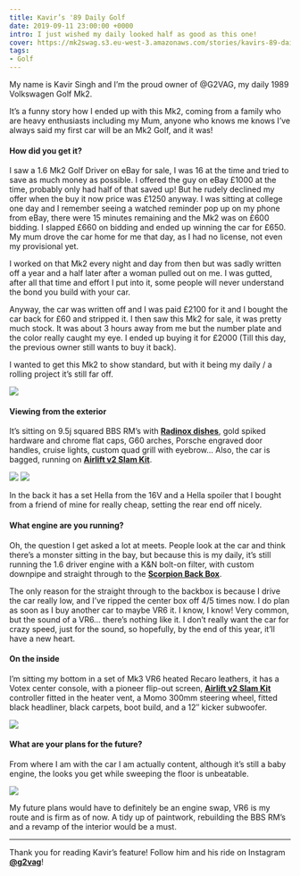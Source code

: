 ```yaml
---
title: Kavir’s '89 Daily Golf
date: 2019-09-11 23:00:00 +0000
intro: I just wished my daily looked half as good as this one!
cover: https://mk2swag.s3.eu-west-3.amazonaws.com/stories/kavirs-89-daily-golf-cover.jpg
tags:
- Golf
---
```

My name is Kavir Singh and I’m the proud owner of @G2VAG, my daily 1989 Volkswagen Golf Mk2.

It’s a funny story how I ended up with this Mk2, coming from a family who are heavy enthusiasts including my Mum, anyone who knows me knows I’ve always said my first car will be an Mk2 Golf, and it was!

#### How did you get it?

I saw a 1.6 Mk2 Golf Driver on eBay for sale, I was 16 at the time and tried to save as much money as possible. I offered the guy on eBay £1000 at the time, probably only had half of that saved up! But he rudely declined my offer when the buy it now price was £1250 anyway. I was sitting at college one day and I remember seeing a watched reminder pop up on my phone from eBay, there were 15 minutes remaining and the Mk2 was on £600 bidding. I slapped £660 on bidding and ended up winning the car for £650. My mum drove the car home for me that day, as I had no license, not even my provisional yet.

I worked on that Mk2 every night and day from then but was sadly written off a year and a half later after a woman pulled out on me. I was gutted, after all that time and effort I put into it, some people will never understand the bond you build with your car.

Anyway, the car was written off and I was paid £2100 for it and I bought the car back for £60 and stripped it. I then saw this Mk2 for sale, it was pretty much stock. It was about 3 hours away from me but the number plate and the color really caught my eye. I ended up buying it for £2000 (Till this day, the previous owner still wants to buy it back).

I wanted to get this Mk2 to show standard, but with it being my daily / a rolling project it’s still far off.

![](https://mk2swag.s3.eu-west-3.amazonaws.com/stories/kavirs-89-daily-golf-intro.jpg)

#### Viewing from the exterior

It’s sitting on 9.5j squared BBS RM’s with [**Radinox dishes**](http://www.schmidt-wheels.com/radinox/), gold spiked hardware and chrome flat caps, G60 arches, Porsche engraved door handles, cruise lights, custom quad grill with eyebrow... Also, the car is bagged, running on [**Airlift v2 Slam Kit**](https://www.airliftperformance.com/product-lines/slam-air-suspension/).

![](https://mk2swag.s3.eu-west-3.amazonaws.com/stories/kavirs-89-daily-golf-exterior-1.jpg)
![](https://mk2swag.s3.eu-west-3.amazonaws.com/stories/kavirs-89-daily-golf-exterior-2.jpg)

In the back it has a set Hella from the 16V and a Hella spoiler that I bought from a friend of mine for really cheap, setting the rear end off nicely.

#### What engine are you running?

Oh, the question I get asked a lot at meets. People look at the car and think there’s a monster sitting in the bay, but because this is my daily, it’s still running the 1.6 driver engine with a K&N bolt-on filter, with custom downpipe and straight through to the [**Scorpion Back Box**](https://www.amazon.co.uk/SAUS074-Scorpion-Exhaust-Cat-Back-Non-Resonated/dp/B01NAWA7O3).

The only reason for the straight through to the backbox is because I drive the car really low, and I’ve ripped the center box off 4/5 times now. I do plan as soon as I buy another car to maybe VR6 it. I know, I know! Very common, but the sound of a VR6… there’s nothing like it. I don’t really want the car for crazy speed, just for the sound, so hopefully, by the end of this year, it’ll have a new heart.

#### On the inside

I’m sitting my bottom in a set of Mk3 VR6 heated Recaro leathers, it has a Votex center console, with a pioneer flip-out screen, [**Airlift v2 Slam Kit**](https://www.airliftperformance.com/product-lines/slam-air-suspension/) controller fitted in the heater vent, a Momo 300mm steering wheel, fitted black headliner, black carpets, boot build, and a 12″ kicker subwoofer.

![](https://mk2swag.s3.eu-west-3.amazonaws.com/stories/kavirs-89-daily-golf-inside.jpg)

#### What are your plans for the future?

From where I am with the car I am actually content, although it’s still a baby engine, the looks you get while sweeping the floor is unbeatable.

![](https://mk2swag.s3.eu-west-3.amazonaws.com/stories/kavirs-89-daily-golf-exterior-3.jpg)

My future plans would have to definitely be an engine swap, VR6 is my route and is firm as of now. A tidy up of paintwork, rebuilding the BBS RM’s and a revamp of the interior would be a must.

***

Thank you for reading Kavir’s feature! Follow him and his ride on Instagram [**@g2vag**](https://www.instagram.com/g2vag/)!
